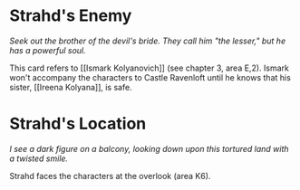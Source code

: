# Strahd's Enemy

*Seek out the brother of the devil's bride. They call him "the lesser," but he has a powerful soul.*

This card refers to [[Ismark Kolyanovich]] (see chapter 3, area E,2). Ismark won't accompany the characters to Castle Ravenloft until he knows that his sister, [[Ireena Kolyana]], is safe.

# Strahd's Location

*I see a dark figure on a balcony, looking down upon this tortured land with a twisted smile.*

Strahd faces the characters at the overlook (area K6).
